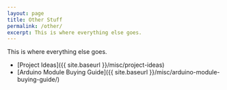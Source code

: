 ```yaml
---
layout: page
title: Other Stuff
permalink: /other/
excerpt: This is where everything else goes.
---
```


This is where everything else goes.

* [Project Ideas]({{ site.baseurl }}/misc/project-ideas)
* [Arduino Module Buying Guide]({{ site.baseurl }}/misc/arduino-module-buying-guide/)
